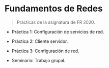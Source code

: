 # Fundamentos de Redes

> Prácticas de la asignatura de FR 2020.

- Práctica 1: Configuración de servicios de red.

- Práctica 2: Cliente servidor.

- Práctica 3: Configuración de red.

- Seminario: Trabajo grupal.
